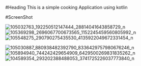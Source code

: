 #Heading 
This is a simple cooking Application using kotlin

#ScreenShot


![105032763_192250512147444_28814041643858729_n](https://user-images.githubusercontent.com/23715132/85220117-e0880e00-b3ca-11ea-96d1-0cfd41581bf2.png)     ![105369298_2696067700673565_1152245459560805992_n](https://user-images.githubusercontent.com/23715132/85220203-7754ca80-b3cb-11ea-831d-f9f237c1668d.png) ![105548275_290790275435530_4135922049672331454_n](https://user-images.githubusercontent.com/23715132/85220206-7ae85180-b3cb-11ea-9326-dfb0bf4d952b.png)


![105030887_880938482392790_8336429757980676246_n](https://user-images.githubusercontent.com/23715132/85220209-80de3280-b3cb-11ea-8135-f071dd75b614.png)  ![105894940_744242429654909_6429500269831835262_n](https://user-images.githubusercontent.com/23715132/85220211-83d92300-b3cb-11ea-9da0-ffc8cad165cd.png)  ![104589354_293202388488053_3741725226037773840_n](https://user-images.githubusercontent.com/23715132/85220213-863b7d00-b3cb-11ea-84de-9c04ae2d1cc1.png)






